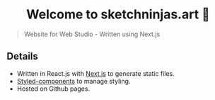 <h1 align="center">Welcome to sketchninjas.art 👋</h1>

> Website for Web Studio - Written using Next.js

## Details
* Written in React.js with [Next.js](https://nextjs.org/) to generate static files.
* [Styled-components](https://styled-components.com/) to manage styling.
* Hosted on Github pages.
